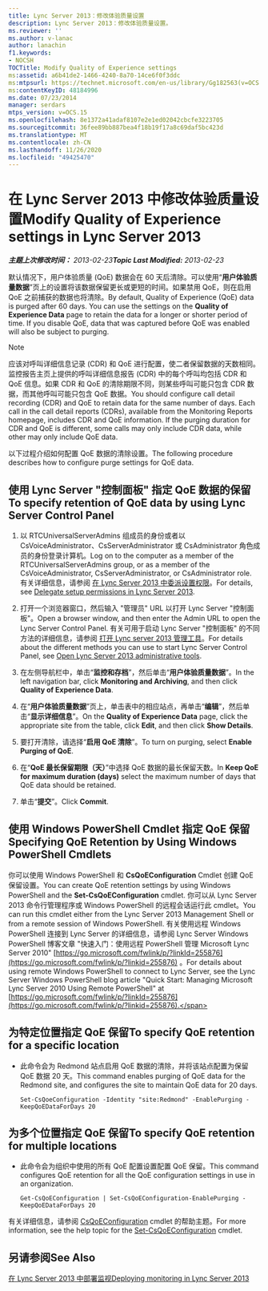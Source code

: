 ```yaml
---
title: Lync Server 2013：修改体验质量设置
description: Lync Server 2013：修改体验质量设置。
ms.reviewer: ''
ms.author: v-lanac
author: lanachin
f1.keywords:
- NOCSH
TOCTitle: Modify Quality of Experience settings
ms:assetid: a6b41de2-1466-4240-8a70-14ce6f0f3ddc
ms:mtpsurl: https://technet.microsoft.com/en-us/library/Gg182563(v=OCS.15)
ms:contentKeyID: 48184996
ms.date: 07/23/2014
manager: serdars
mtps_version: v=OCS.15
ms.openlocfilehash: 8e1372a41adaf8107e2e1ed02042cbcfe3223705
ms.sourcegitcommit: 36fee89bb887bea4f18b19f17a8c69daf5bc423d
ms.translationtype: MT
ms.contentlocale: zh-CN
ms.lasthandoff: 11/26/2020
ms.locfileid: "49425470"
---
```

# <a name="modify-quality-of-experience-settings-in-lync-server-2013"></a><span data-ttu-id="b2e7c-103">在 Lync Server 2013 中修改体验质量设置</span><span class="sxs-lookup"><span data-stu-id="b2e7c-103">Modify Quality of Experience settings in Lync Server 2013</span></span>

<div data-xmlns="http://www.w3.org/1999/xhtml">

<div class="topic" data-xmlns="http://www.w3.org/1999/xhtml" data-msxsl="urn:schemas-microsoft-com:xslt" data-cs="https://msdn.microsoft.com/">

<div data-asp="https://msdn2.microsoft.com/asp">



</div>

<div id="mainSection">

<div id="mainBody"><span data-ttu-id="b2e7c-104">

<span> </span></span><span class="sxs-lookup"><span data-stu-id="b2e7c-104">

<span> </span></span></span>

<span data-ttu-id="b2e7c-105">_**主题上次修改时间：** 2013-02-23_</span><span class="sxs-lookup"><span data-stu-id="b2e7c-105">_**Topic Last Modified:** 2013-02-23_</span></span>

<span data-ttu-id="b2e7c-p101">默认情况下，用户体验质量 (QoE) 数据会在 60 天后清除。可以使用“**用户体验质量数据**”页上的设置将该数据保留更长或更短的时间。如果禁用 QoE，则在启用 QoE 之前捕获的数据也将清除。</span><span class="sxs-lookup"><span data-stu-id="b2e7c-p101">By default, Quality of Experience (QoE) data is purged after 60 days. You can use the settings on the **Quality of Experience Data** page to retain the data for a longer or shorter period of time. If you disable QoE, data that was captured before QoE was enabled will also be subject to purging.</span></span>

<div>


> [!NOTE]  
> <span data-ttu-id="b2e7c-p102">应该对呼叫详细信息记录 (CDR) 和 QoE 进行配置，使二者保留数据的天数相同。监控报告主页上提供的呼叫详细信息报告 (CDR) 中的每个呼叫均包括 CDR 和 QoE 信息。如果 CDR 和 QoE 的清除期限不同，则某些呼叫可能只包含 CDR 数据，而其他呼叫可能只包含 QoE 数据。</span><span class="sxs-lookup"><span data-stu-id="b2e7c-p102">You should configure call detail recording (CDR) and QoE to retain data for the same number of days. Each call in the call detail reports (CDRs), available from the Monitoring Reports homepage, includes CDR and QoE information. If the purging duration for CDR and QoE is different, some calls may only include CDR data, while other may only include QoE data.</span></span>



</div>

<span data-ttu-id="b2e7c-112">以下过程介绍如何配置 QoE 数据的清除设置。</span><span class="sxs-lookup"><span data-stu-id="b2e7c-112">The following procedure describes how to configure purge settings for QoE data.</span></span>

<div>

## <a name="to-specify-retention-of-qoe-data-by-using-lync-server-control-panel"></a><span data-ttu-id="b2e7c-113">使用 Lync Server "控制面板" 指定 QoE 数据的保留</span><span class="sxs-lookup"><span data-stu-id="b2e7c-113">To specify retention of QoE data by using Lync Server Control Panel</span></span>

1.  <span data-ttu-id="b2e7c-114">以 RTCUniversalServerAdmins 组成员的身份或者以 CsVoiceAdministrator、CsServerAdministrator 或 CsAdministrator 角色成员的身份登录计算机。</span><span class="sxs-lookup"><span data-stu-id="b2e7c-114">Log on to the computer as a member of the RTCUniversalServerAdmins group, or as a member of the CsVoiceAdministrator, CsServerAdministrator, or CsAdministrator role.</span></span> <span data-ttu-id="b2e7c-115">有关详细信息，请参阅 [在 Lync Server 2013 中委派设置权限](lync-server-2013-delegate-setup-permissions.md)。</span><span class="sxs-lookup"><span data-stu-id="b2e7c-115">For details, see [Delegate setup permissions in Lync Server 2013](lync-server-2013-delegate-setup-permissions.md).</span></span>

2.  <span data-ttu-id="b2e7c-116">打开一个浏览器窗口，然后输入 "管理员" URL 以打开 Lync Server "控制面板"。</span><span class="sxs-lookup"><span data-stu-id="b2e7c-116">Open a browser window, and then enter the Admin URL to open the Lync Server Control Panel.</span></span> <span data-ttu-id="b2e7c-117">有关可用于启动 Lync Server "控制面板" 的不同方法的详细信息，请参阅 [打开 Lync server 2013 管理工具](lync-server-2013-open-lync-server-administrative-tools.md)。</span><span class="sxs-lookup"><span data-stu-id="b2e7c-117">For details about the different methods you can use to start Lync Server Control Panel, see [Open Lync Server 2013 administrative tools](lync-server-2013-open-lync-server-administrative-tools.md).</span></span>

3.  <span data-ttu-id="b2e7c-118">在左侧导航栏中，单击“**监控和存档**”，然后单击“**用户体验质量数据**”。</span><span class="sxs-lookup"><span data-stu-id="b2e7c-118">In the left navigation bar, click **Monitoring and Archiving**, and then click **Quality of Experience Data**.</span></span>

4.  <span data-ttu-id="b2e7c-119">在“**用户体验质量数据**”页上，单击表中的相应站点，再单击“**编辑**”，然后单击“**显示详细信息**”。</span><span class="sxs-lookup"><span data-stu-id="b2e7c-119">On the **Quality of Experience Data** page, click the appropriate site from the table, click **Edit**, and then click **Show Details**.</span></span>

5.  <span data-ttu-id="b2e7c-120">要打开清除，请选择“**启用 QoE 清除**”。</span><span class="sxs-lookup"><span data-stu-id="b2e7c-120">To turn on purging, select **Enable Purging of QoE**.</span></span>

6.  <span data-ttu-id="b2e7c-121">在“**QoE 最长保留期限（天）**”中选择 QoE 数据的最长保留天数。</span><span class="sxs-lookup"><span data-stu-id="b2e7c-121">In **Keep QoE for maximum duration (days)** select the maximum number of days that QoE data should be retained.</span></span>

7.  <span data-ttu-id="b2e7c-122">单击“**提交**”。</span><span class="sxs-lookup"><span data-stu-id="b2e7c-122">Click **Commit**.</span></span>

</div>

<div>

## <a name="specifying-qoe-retention-by-using-windows-powershell-cmdlets"></a><span data-ttu-id="b2e7c-123">使用 Windows PowerShell Cmdlet 指定 QoE 保留</span><span class="sxs-lookup"><span data-stu-id="b2e7c-123">Specifying QoE Retention by Using Windows PowerShell Cmdlets</span></span>

<span data-ttu-id="b2e7c-124">你可以使用 Windows PowerShell 和 **CsQoEConfiguration** Cmdlet 创建 QoE 保留设置。</span><span class="sxs-lookup"><span data-stu-id="b2e7c-124">You can create QoE retention settings by using Windows PowerShell and the **Set-CsQoEConfiguration** cmdlet.</span></span> <span data-ttu-id="b2e7c-125">你可以从 Lync Server 2013 命令行管理程序或 Windows PowerShell 的远程会话运行此 cmdlet。</span><span class="sxs-lookup"><span data-stu-id="b2e7c-125">You can run this cmdlet either from the Lync Server 2013 Management Shell or from a remote session of Windows PowerShell.</span></span> <span data-ttu-id="b2e7c-126">有关使用远程 Windows PowerShell 连接到 Lync Server 的详细信息，请参阅 Lync Server Windows PowerShell 博客文章 "快速入门：使用远程 PowerShell 管理 Microsoft Lync Server 2010" [https://go.microsoft.com/fwlink/p/?linkId=255876](https://go.microsoft.com/fwlink/p/?linkid=255876) 。</span><span class="sxs-lookup"><span data-stu-id="b2e7c-126">For details about using remote Windows PowerShell to connect to Lync Server, see the Lync Server Windows PowerShell blog article "Quick Start: Managing Microsoft Lync Server 2010 Using Remote PowerShell" at [https://go.microsoft.com/fwlink/p/?linkId=255876](https://go.microsoft.com/fwlink/p/?linkid=255876).</span></span>

<div>

## <a name="to-specify-qoe-retention-for-a-specific-location"></a><span data-ttu-id="b2e7c-127">为特定位置指定 QoE 保留</span><span class="sxs-lookup"><span data-stu-id="b2e7c-127">To specify QoE retention for a specific location</span></span>

  - <span data-ttu-id="b2e7c-128">此命令会为 Redmond 站点启用 QoE 数据的清除，并将该站点配置为保留 QoE 数据 20 天。</span><span class="sxs-lookup"><span data-stu-id="b2e7c-128">This command enables purging of QoE data for the Redmond site, and configures the site to maintain QoE data for 20 days.</span></span>
    
        Set-CsQoeConfiguration -Identity "site:Redmond" -EnablePurging -KeepQoEDataForDays 20

</div>

<div>

## <a name="to-specify-qoe-retention-for-multiple-locations"></a><span data-ttu-id="b2e7c-129">为多个位置指定 QoE 保留</span><span class="sxs-lookup"><span data-stu-id="b2e7c-129">To specify QoE retention for multiple locations</span></span>

  - <span data-ttu-id="b2e7c-130">此命令会为组织中使用的所有 QoE 配置设置配置 QoE 保留。</span><span class="sxs-lookup"><span data-stu-id="b2e7c-130">This command configures QoE retention for all the QoE configuration settings in use in an organization.</span></span>
    
        Get-CsQoEConfiguration | Set-CsQoEConfiguration-EnablePurging -KeepQoEDataForDays 20 

</div>

<span data-ttu-id="b2e7c-131">有关详细信息，请参阅 [CsQoEConfiguration](https://docs.microsoft.com/powershell/module/skype/Set-CsQoEConfiguration) cmdlet 的帮助主题。</span><span class="sxs-lookup"><span data-stu-id="b2e7c-131">For more information, see the help topic for the [Set-CsQoEConfiguration](https://docs.microsoft.com/powershell/module/skype/Set-CsQoEConfiguration) cmdlet.</span></span>

</div>

<div>

## <a name="see-also"></a><span data-ttu-id="b2e7c-132">另请参阅</span><span class="sxs-lookup"><span data-stu-id="b2e7c-132">See Also</span></span>


[<span data-ttu-id="b2e7c-133">在 Lync Server 2013 中部署监视</span><span class="sxs-lookup"><span data-stu-id="b2e7c-133">Deploying monitoring in Lync Server 2013</span></span>](lync-server-2013-deploying-monitoring.md)  
  

<span data-ttu-id="b2e7c-134"></div>

</div>

<span> </span>

</div>

</div>

</span><span class="sxs-lookup"><span data-stu-id="b2e7c-134"></div>

</div>

<span> </span>

</div>

</div>

</span></span></div>

